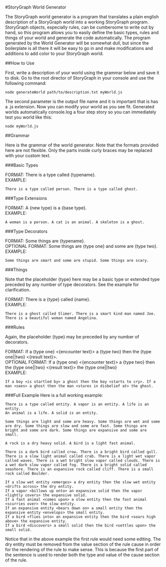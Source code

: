 #StoryGraph World Generator

The StoryGraph world generator is a program that translates a plain english description of a StoryGraph world into a working StoryGraph program. StoryGraph objects, especially rules, can be cumbersome to write out by hand, so this program allows you to easily define the basic types, rules and things of your world and generate the code automatically. The program generated by the World Generator will be somewhat dull, but since the boilerplate is all there it will be easy to go in and make modifications and additions to add color to your StoryGraph world.

##How to Use

First, write a description of your world using the grammar below and save it to disk. Go to the root director of StoryGraph in your console and use the following command:
```shell
node generateWorld path/to/description.txt myWorld.js
```
The second parameter is the output file name and it is important that is has a .js extension. Now you can modify your world as you see fit. Generated worlds automatically console.log a four step story so you can immediately test you world like this:
```shell
node myWorld.js
```

##Grammar

Here is the grammar of the world generator. Note that the formats provided here are not flexible. Only the parts inside curly braces may be replaced with your custom text.

###Basic Types

FORMAT: There is a type called {typename}.  
EXAMPLE: 
```code
There is a type called person. There is a type called ghost.
```

###Type Extensions

FORMAT: A {new type} is a {base type}.  
EXAMPLE: 
```code
A woman is a person. A cat is an animal. A skeleton is a ghost.
```

###Type Decorators

FORMAT: Some things are {typename}.  
OPTIONAL FORMAT: Some things are {type one} and some are {type two}.  
EXAMPLE: 
```code
Some things are smart and some are stupid. Some things are scary.
```

###Things

Note that the placeholder {type} here may be a basic type or extended type preceded by any number of type decorators. See the example for clarification. 

FORMAT: There is a {type} called {name}.  
EXAMPLE: 
```code
There is a ghost called Slimer. There is a smart kind man named Joe. There is a beautiful woman named Angelina.
```

###Rules

Again, the placeholder {type} may be preceded by any number of decorators.

FORMAT: If a {type one} <{encounter text}> a {type two} then the {type one||two} <{result text}>.  
OPTIONAL FORMAT: If a {type one} <{encounter text}> a {type two} then the {type one||two} <{result text}> the {type one||two}  
EXAMPLE: 
```code
If a boy <is startled by> a ghost then the boy <starts to cry>. If a man <sees> a ghost then the man <stares in disbelief at> the ghost.
```

###Full Example
Here is a full working example:
```code
There is a type called entity. A vapor is an entity. A life is an entity. 
An animal is a life. A solid is an entity.

Some things are light and some are heavy. Some things are wet and some are dry. Some things are slow and some are fast. Some things are bright and some are dark. Some things are expansive and some are small.

A rock is a dry heavy solid. A bird is a light fast animal.

There is a dark bird called crow. There is a bright bird called gull. There is a slow light animal called crab. There is a light wet vapor called waves. There is a wet bright slow vapor called clouds. There is a wet dark slow vapor called fog. There is a bright solid called seashore. There is an expansive rock called cliff. There is a small rock called Boulder.

If a slow wet entity <emerges> a dry entity then the slow wet entity <drifts across> the dry entity.
If a vapor <billows up onto> an expansive solid then the vapor <lightly covers> the expansive solid.
If a fast animal <comes upon> a slow entity then the fast animal <scurries over> the slow entity.
If an expansive entity <bears down on> a small entity then the expansive entity <envelops> the small entity.
If a bird <flies into> an expansive entity then the bird <soars high above> the expansive entity.
If a bird <discovers> a small solid then the bird <settles upon> the small solid.
```
Notice that in the above example the first rule would need some editing. The dry entity must be removed from the value section of the rule cause in order for the rendering of the rule to make sense. This is because the first part of the sentence is used to render both the type and value of the cause section of the rule.
